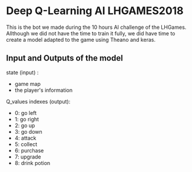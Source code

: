 # Deep Q-Learning AI LHGAMES2018

This is the bot we made during the 10 hours AI challenge of the LHGames.
Allthough we did not have the time to train it fully, we did have time 
to create a model adapted to the game using Theano and keras.

## Input and Outputs of the model

state (input) :
- game map
- the player's information


Q_values indexes (output):
- 0: go left
- 1: go right
- 2: go up
- 3: go down
- 4: attack
- 5: collect
- 6: purchase
- 7: upgrade 
- 8: drink potion
